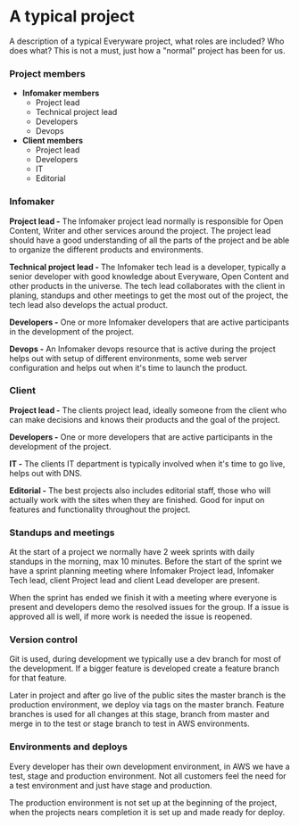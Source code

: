 # A typical project

A description of a typical Everyware project, what roles are included? Who does what? This is not a must, just how a "normal" project has been for us.

### Project members

* **Infomaker members**
  * Project lead
  * Technical project lead
  * Developers
  * Devops
* **Client members**
  * Project lead
  * Developers
  * IT
  * Editorial

### Infomaker

**Project lead -** The Infomaker project lead normally is responsible for Open Content, Writer and other services around the project. The project lead should have a good understanding of all the parts of the project and be able to organize the different products and environments.

**Technical project lead -** The Infomaker tech lead is a developer, typically a senior developer with good knowledge about Everyware, Open Content and other products in the universe. The tech lead collaborates with the client in planing, standups and other meetings to get the most out of the project, the tech lead also develops the actual product.

**Developers -** One or more Infomaker developers that are active participants in the development of the project.

**Devops -** An Infomaker devops resource that is active during the project helps out with setup of different environments, some web server configuration and helps out when it's time to launch the product.

### Client

**Project lead -** The clients project lead, ideally someone from the client who can make decisions and knows their products and the goal of the project. 

**Developers -** One or more developers that are active participants in the development of the project. 

**IT -** The clients IT department is typically involved when it's time to go live, helps out with DNS.

**Editorial -** The best projects also includes editorial staff, those who will actually work with the sites when they are finished. Good for input on features and functionality throughout the project.

### Standups and meetings

At the start of a project we normally have 2 week sprints with daily standups in the morning, max 10 minutes. Before the start of the sprint we have a sprint planning meeting where Infomaker Project lead, Infomaker Tech lead, client Project lead and client Lead developer are present.

When the sprint has ended we finish it with a meeting where everyone is present and developers demo the resolved issues for the group. If a issue is approved all is well, if more work is needed the issue is reopened.

### Version control

Git is used, during development we typically use a dev branch for most of the development. If a bigger feature is developed create a feature branch for that feature. 

Later in project and after go live of the public sites the master branch is the production environment, we deploy via tags on the master branch. Feature branches is used for all changes at this stage, branch from master and merge in to the test or stage branch to test in AWS environments.



### Environments and deploys

Every developer has their own development environment, in AWS we have a test, stage and production environment. Not all customers feel the need for a test environment and just have stage and production. 

The production environment is not set up at the beginning of the project, when the projects nears completion it is set up and made ready for deploy.

